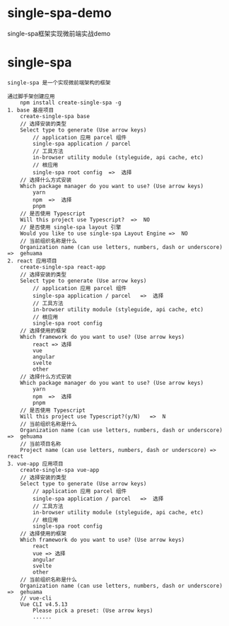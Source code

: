 # single-spa-demo
single-spa框架实现微前端实战demo 

# single-spa 
    single-spa 是一个实现微前端架构的框架

    通过脚手架创建应用
        npm install create-single-spa -g
    1. base 基座项目
        create-single-spa base
        // 选择安装的类型
        Select type to generate (Use arrow keys)
            // application 应用 parcel 组件
            single-spa application / parcel   
            // 工具方法
            in-browser utility module (styleguide, api cache, etc) 
            // 根应用
            single-spa root config  =>  选择
        // 选择什么方式安装
        Which package manager do you want to use? (Use arrow keys)
            yarn 
            npm  =>  选择
            pnpm 
        // 是否使用 Typescript
        Will this project use Typescript?  =>  NO
        // 是否使用 single-spa layout 引擎
        Would you like to use single-spa Layout Engine =>  NO
        // 当前组织名称是什么
        Organization name (can use letters, numbers, dash or underscore) =>  gehuama
    2. react 应用项目
        create-single-spa react-app
        // 选择安装的类型
        Select type to generate (Use arrow keys)
            // application 应用 parcel 组件
            single-spa application / parcel   =>  选择
            // 工具方法
            in-browser utility module (styleguide, api cache, etc) 
            // 根应用
            single-spa root config  
        // 选择使用的框架
        Which framework do you want to use? (Use arrow keys)
            react => 选择
            vue 
            angular 
            svelte 
            other 
        // 选择什么方式安装
        Which package manager do you want to use? (Use arrow keys)
            yarn 
            npm  =>  选择
            pnpm 
        // 是否使用 Typescript
        Will this project use Typescript?(y/N)   =>  N
        // 当前组织名称是什么
        Organization name (can use letters, numbers, dash or underscore) =>  gehuama
        // 当前项目名称
        Project name (can use letters, numbers, dash or underscore) => react
    3. vue-app 应用项目
        create-single-spa vue-app
        // 选择安装的类型
        Select type to generate (Use arrow keys)
            // application 应用 parcel 组件
            single-spa application / parcel   =>  选择
            // 工具方法
            in-browser utility module (styleguide, api cache, etc) 
            // 根应用
            single-spa root config  
        // 选择使用的框架
        Which framework do you want to use? (Use arrow keys)
            react 
            vue => 选择
            angular 
            svelte 
            other 
        // 当前组织名称是什么
        Organization name (can use letters, numbers, dash or underscore) =>  gehuama
        // vue-cli
        Vue CLI v4.5.13
            Please pick a preset: (Use arrow keys)
            ......
